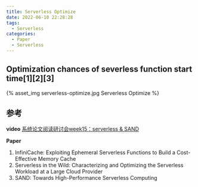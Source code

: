 ```yaml
---
title: Serverless Optimize
date: 2022-06-10 22:28:28
tags:
  - Serverless
categories:
  - Paper 
  - Serverless
---
```


<p></p>
<!-- more -->

## Optimization chances of severless function start time[1][2][3]
{% asset_img serverless-optimize.jpg  Serverless Optimize %}

## 参考 
**video**
[系统论文阅读研讨会week15：serverless & SAND](https://www.bilibili.com/video/BV1Hy4y1g7DQ/)

**Paper**
1. InfiniCache: Exploiting Ephemeral Serverless Functions to Build a Cost-Effective Memory Cache
2. Serverless in the Wild: Characterizing and Optimizing the Serverless Workload at a Large Cloud Provider
3. SAND: Towards High-Performance Serverless Computing



